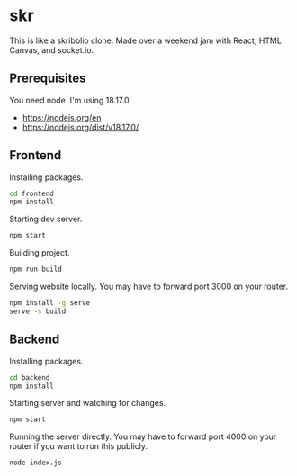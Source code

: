 # skr

This is like a skribblio clone. Made over a weekend jam with React, HTML Canvas, and socket.io.

## Prerequisites

You need node. I'm using 18.17.0.

- https://nodejs.org/en
- https://nodejs.org/dist/v18.17.0/

## Frontend

Installing packages.

```bash
cd frontend
npm install
```

Starting dev server.

```bash
npm start
```

Building project.

```bash
npm run build
```

Serving website locally. You may have to forward port 3000 on your router.

```bash
npm install -g serve
serve -s build
```

## Backend

Installing packages.

```bash
cd backend
npm install
```

Starting server and watching for changes.

```bash
npm start
```

Running the server directly. You may have to forward port 4000 on your router if you want to run this publicly.

```bash
node index.js
```
